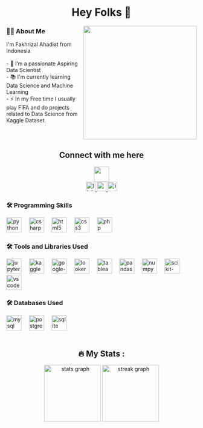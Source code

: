 <h1 align="center">Hey Folks 👋</h1>
<img src="https://i.pinimg.com/originals/ef/09/36/ef0936558e58d6bebf73fee2ae895fe3.gif" align="right" height="300" style = "float:right"/>
<h3 align="left">👩‍💻  About Me</h3>
<p align="left">
I'm Fakhrizal Ahadiat from Indonesia<br><br>- 🔭 I’m a passionate Aspiring Data Scientist<br>- 📚 I'm currently learning Data Science and Machine Learning<br>- ⚡ In my Free time I usually play FIFA and do projects related to Data Science from Kaggle Dataset.</p>
<br clear="both">
<h2 align="center">Connect with me here</h2>
<div align="center">
  <img height="40" src="https://static.wixstatic.com/media/464da3_96c78850efbb4a049c1326fc434f79a5~mv2_d_2250_2250_s_2.gif"  />
</div>
<div align="center">
  <a href="https://www.linkedin.com/in/fakhrizal-ahadiat/" target="_blank">
    <img src="https://img.shields.io/static/v1?message=LinkedIn&logo=linkedin&label=&color=0077B5&logoColor=white&labelColor=&style=for-the-badge" height="25" alt="linkedin logo"  />
  </a>
  <a href="fakhrizal.a.ahadiat@gmail.com" target="_blank">
    <img src="https://img.shields.io/static/v1?message=Gmail&logo=gmail&label=&color=D14836&logoColor=white&labelColor=&style=for-the-badge" height="25" alt="gmail logo"  />
  </a>
  <a href="https://www.instagram.com/fakhrizal_a/" target="_blank">
    <img src="https://img.shields.io/static/v1?message=Instagram&logo=instagram&label=&color=E4405F&logoColor=white&labelColor=&style=for-the-badge" height="25" alt="instagram logo"  />
  </a>
</div>
<h3 align="left">🛠 Programming Skills</h3>
<div align="left">
  <img src="https://cdn.jsdelivr.net/gh/devicons/devicon/icons/python/python-original-wordmark.svg" height="40" alt="python logo"  />
  <img width="12" />
  <img src="https://cdn.jsdelivr.net/gh/devicons/devicon/icons/csharp/csharp-original.svg" height="40" alt="csharp logo"  />
  <img width="12" />
  <img src="https://cdn.jsdelivr.net/gh/devicons/devicon/icons/html5/html5-plain-wordmark.svg" height="40" alt="html5 logo"  />
  <img width="12" />
  <img src="https://cdn.jsdelivr.net/gh/devicons/devicon/icons/css3/css3-plain-wordmark.svg" height="40" alt="css3 logo"  />
  <img width="12" />
  <img src="https://cdn.jsdelivr.net/gh/devicons/devicon/icons/php/php-original.svg" height="40" alt="php logo"  />
</div>
<h3 align="left">🛠 Tools and Libraries Used</h3>
<div align="left">
  <img src="https://cdn.jsdelivr.net/gh/devicons/devicon/icons/jupyter/jupyter-original-wordmark.svg" height="40" alt="jupyter logo"  />
  <img width="12" />
  <img src="https://cdn.jsdelivr.net/gh/devicons/devicon/icons/kaggle/kaggle-original-wordmark.svg" height="40" alt="kaggle logo"  />
  <img width="12" />
  <img src="https://pbs.twimg.com/profile_images/1330956917951270912/DyIZtTA8_400x400.png" height="40" alt="google-colab logo"  />
  <img width="12" />
  <img src="https://upload.wikimedia.org/wikipedia/commons/thumb/4/4c/Looker.svg/2560px-Looker.svg.png" height="40" alt="looker studio logo"  />
  <img width="12" />
  <img src="https://nu-solutions.com/wp-content/uploads/2020/02/Tableau-logo.png" height="40" alt="tableau logo"  />
  <img width="12" />
  <img src="https://cdn.jsdelivr.net/gh/devicons/devicon/icons/pandas/pandas-original-wordmark.svg" height="40" alt="pandas logo"  />
  <img width="12" />
  <img src="https://cdn.jsdelivr.net/gh/devicons/devicon/icons/numpy/numpy-original-wordmark.svg" height="40" alt="numpy logo"  />
  <img width="12" />
  <img src="https://zahin-zaman.vercel.app/static/media/sklearn_logo.fe6b45609dc8163d1a09.png" height="40" alt="scikit-learn logo"  />
  <img width="12" />
  <img src="https://cdn.jsdelivr.net/gh/devicons/devicon/icons/vscode/vscode-original-wordmark.svg" height="40" alt="vscode logo"  />
</div>
<h3 align="left">🛠 Databases Used</h3>
<div align="left">
  <img src="https://cdn.jsdelivr.net/gh/devicons/devicon/icons/mysql/mysql-original-wordmark.svg" height="40" alt="mysql logo"  />
  <img width="12" />
  <img src="https://cdn.jsdelivr.net/gh/devicons/devicon/icons/postgresql/postgresql-plain-wordmark.svg" height="40" alt="postgresql logo"  />
  <img width="12" />
  <img src="https://cdn.jsdelivr.net/gh/devicons/devicon/icons/sqlite/sqlite-original-wordmark.svg" height="40" alt="sqlite logo"  />
</div>
<br clear="both">
<h2 align="center">🔥   My Stats :</h2>
<div align="center">
  <img src="https://github-readme-stats.vercel.app/api?username=Rizal-A&hide_title=false&hide_rank=false&show_icons=false&include_all_commits=false&count_private=false&disable_animations=false&theme=react&locale=en&hide_border=true&order=1" height="150" alt="stats graph"  />
  <img src="https://streak-stats.demolab.com?user=Rizal-A&locale=en&mode=daily&theme=dracula&hide_border=false&border_radius=5&order=3" height="150" alt="streak graph"  />
</div>

